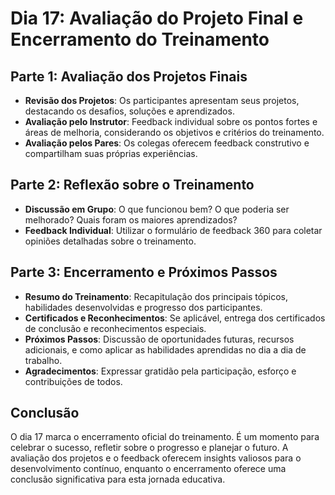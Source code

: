 # Dia 17: Avaliação do Projeto Final e Encerramento do Treinamento

## Parte 1: Avaliação dos Projetos Finais

- **Revisão dos Projetos**: Os participantes apresentam seus projetos, destacando os desafios, soluções e aprendizados.
- **Avaliação pelo Instrutor**: Feedback individual sobre os pontos fortes e áreas de melhoria, considerando os objetivos e critérios do treinamento.
- **Avaliação pelos Pares**: Os colegas oferecem feedback construtivo e compartilham suas próprias experiências.

## Parte 2: Reflexão sobre o Treinamento

- **Discussão em Grupo**: O que funcionou bem? O que poderia ser melhorado? Quais foram os maiores aprendizados?
- **Feedback Individual**: Utilizar o formulário de feedback 360 para coletar opiniões detalhadas sobre o treinamento.

## Parte 3: Encerramento e Próximos Passos

- **Resumo do Treinamento**: Recapitulação dos principais tópicos, habilidades desenvolvidas e progresso dos participantes.
- **Certificados e Reconhecimentos**: Se aplicável, entrega dos certificados de conclusão e reconhecimentos especiais.
- **Próximos Passos**: Discussão de oportunidades futuras, recursos adicionais, e como aplicar as habilidades aprendidas no dia a dia de trabalho.
- **Agradecimentos**: Expressar gratidão pela participação, esforço e contribuições de todos.

## Conclusão

O dia 17 marca o encerramento oficial do treinamento. É um momento para celebrar o sucesso, refletir sobre o progresso e planejar o futuro. A avaliação dos projetos e o feedback oferecem insights valiosos para o desenvolvimento contínuo, enquanto o encerramento oferece uma conclusão significativa para esta jornada educativa.